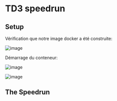 # TD3 speedrun 
Setup 
--------------
Vérification que notre image docker a été construite:

![image](https://user-images.githubusercontent.com/46088690/152688056-48ed8559-32eb-4688-884b-06e2fe2149f6.png)

Démarrage du conteneur:

![image](https://user-images.githubusercontent.com/46088690/152688227-094bad93-73a9-4c46-bf4f-f013ba67d7db.png)

![image](https://user-images.githubusercontent.com/46088690/152688350-ac3cff3f-d2ac-49d2-919c-90f38921ab08.png)

The Speedrun
--------------

